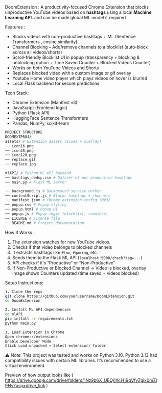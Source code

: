 DoomExtension :
A productivity-focused Chrome Extension that blocks unproductive YouTube videos based on **hashtags** using a local **Machine Learning API**.
and can be made global ML model if required

Features :

- Blocks videos with non-productive hashtags + ML (Sentence Transformers , cosine similarity)
- Channel Blocking – Add/remove channels to a blocklist (auto-block across all videos/shorts)
- Scroll-friendly Blocklist UI in popup (transparency + blocking & unblocking option + Time Saved Counter + Blocked Videos Counter)
- Works on both YouTube Videos and Shorts
- Replaces blocked video with a custom image or gif overlay
- Youtube Home video player which plays videos on hover is blurred
- Local Flask backend for secure predictions

Tech Stack:

- Chrome Extension (Manifest v3)
- JavaScript (Frontend logic)
- Python (Flask API)
- HuggingFace Sentence Transformers
- Pandas, NumPy, scikit-learn

```bash
PROJECT STRUCTURE
DOOMEXTPROJ/
assets/ # Extension assets (icons + overlay)
── icon16.png
── icon48.png
── icon128.png
── replace.gif
── replace.jpg

mlAPI/ # Python ML API backend
── hashtags_dedup.csv # Dataset of non-productive hashtags
── main.py # Flask ML server

── background.js # Background service worker
── contentScript.js # Blocks hashtags + channels
── manifest.json # Chrome extension config (MV3)
── popup.css # Popup styling
── popup.html # Popup UI
── popup.js # Popup logic (blocklist, counters)
── LICENSE # License file
── README.md # Project documentation
```

How It Works :

1. The extension watches for new YouTube videos.
2. Checks if that video belongs to blocked channels
3. It extracts hashtags like `#fun`, `#gaming`, etc.
4. Sends them to the Flask ML API (`localhost:5000/check?tag=...`)
5. API checks if it's “Productive” or “Non-Productive”
6. If Non-Productive or Blocked Channel →
   Video is blocked, overlay image shown
   Counters updated (time saved + videos blocked)

Setup Instructions:

```bash
1. Clone the repo
git clone https://github.com/yourusername/DoomExtension.git
cd DoomExtension

2. Install ML API dependencies
cd mlAPI
pip install -r requirements.txt
python main.py

3. Load Extension in Chrome
Open chrome://extensions
Enable Developer Mode
Click Load unpacked → Select extension/ folder
```

⚠️ Note: This project was tested and works on Python 3.10.
Python 3.13 had compatibility issues with certain ML libraries.
It’s recommended to use a virtual environment.

Preview of how output looks like
( https://drive.google.com/drive/folders/1Nz9b6X_UEQj1XcH19qVfyZgix0mZl9Hv?usp=drive_link )
